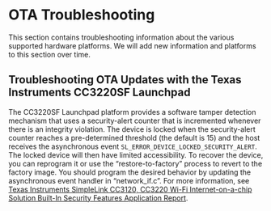 # OTA Troubleshooting<a name="ota-troubleshooting"></a>

This section contains troubleshooting information about the various supported hardware platforms\. We will add new information and platforms to this section over time\.

## Troubleshooting OTA Updates with the Texas Instruments CC3220SF Launchpad<a name="ota-troubleshooting-ti"></a>

The CC3220SF Launchpad platform provides a software tamper detection mechanism that uses a security\-alert counter that is incremented whenever there is an integrity violation\. The device is locked when the security\-alert counter reaches a pre\-determined threshold \(the default is 15\) and the host receives the asynchronous event `SL_ERROR_DEVICE_LOCKED_SECURITY_ALERT`\. The locked device will then have limited accessibility\. To recover the device, you can reprogram it or use the “restore\-to\-factory” process to revert to the factory image\. You should program the desired behavior by updating the asynchronous event handler in “network\_if\.c”\. For more information, see [Texas Instruments SimpleLink CC3120, CC3220 Wi\-Fi Internet\-on\-a\-chip Solution Built\-In Security Features Application Report](http://www.ti.com/lit/an/swra509a/swra509a.pdf)\.